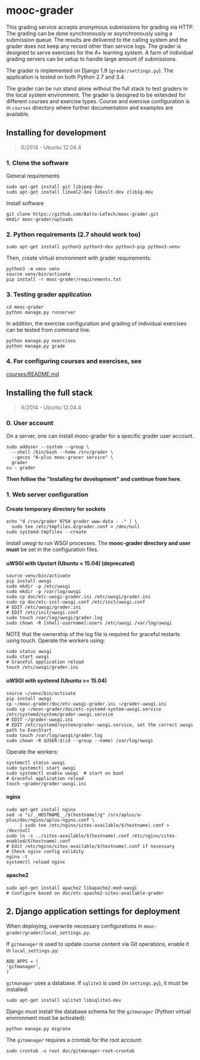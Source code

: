 # mooc-grader

This grading service accepts anonymous submissions for grading via HTTP. The
grading can be done synchronously or asynchronously using a submission queue.
The results are delivered to the calling system and the grader does not keep
any record other than service logs. The grader is designed to serve exercises
for the A+ learning system. A farm of individual grading servers can be setup
to handle large amount of submissions.

The grader is implemented on Django 1.9 (`grader/settings.py`). The application
is tested on both Python 2.7 and 3.4.

The grader can be run stand alone without the full stack to test graders in
the local system environment. The grader is designed to be extended for
different courses and exercise types. Course and exercise configuration is in
`courses` directory where further documentation and examples are available.

## Installing for development

> 6/2014 - Ubuntu 12.04.4

### 1. Clone the software

General requirements

    sudo apt-get install git libjpeg-dev
    sudo apt-get install libxml2-dev libxslt-dev zlib1g-dev

Install software

    git clone https://github.com/Aalto-LeTech/mooc-grader.git
    mkdir mooc-grader/uploads

### 2. Python requirements (2.7 should work too)

    sudo apt-get install python3 python3-dev python3-pip python3-venv


Then, create virtual environment with grader requirements.

    python3 -m venv venv
    source venv/bin/activate
    pip install -r mooc-grader/requirements.txt

### 3. Testing grader application

    cd mooc-grader
    python manage.py runserver

In addition, the exercise configuration and grading of individual
exercises can be tested from command line.

    python manage.py exercises
    python manage.py grade

### 4. For configuring courses and exercises, see

[courses/README.md](courses/README.md)

## Installing the full stack

> 6/2014 - Ubuntu 12.04.4

### 0. User account

On a server, one can install mooc-grader for a specific grader
user account.

    sudo adduser --system --group \
      --shell /bin/bash --home /srv/grader \
      --gecos "A-plus mooc-gracer service" \
      grader
    su - grader

**Then follow the "Installing for development" and continue from here.**

### 1. Web server configuration

#### Create temporary directory for sockets

    echo "d /run/grader 0750 grader www-data - -" | \
      sudo tee /etc/tmpfiles.d/grader.conf > /dev/null
    sudo systemd-tmpfiles --create


Install uwsgi to run WSGI processes. The **mooc-grader directory
and user must** be set in the configuration files.

#### uWSGI with Upstart (Ubuntu < 15.04) (deprecated)

    source venv/bin/activate
    pip install uwsgi
    sudo mkdir -p /etc/uwsgi
    sudo mkdir -p /var/log/uwsgi
    sudo cp doc/etc-uwsgi-grader.ini /etc/uwsgi/grader.ini
    sudo cp doc/etc-init-uwsgi.conf /etc/init/uwsgi.conf
    # EDIT /etc/uwsgi/grader.ini
    # EDIT /etc/init/uwsgi.conf
    sudo touch /var/log/uwsgi/grader.log
    sudo chown -R [shell-username]:users /etc/uwsgi /var/log/uwsgi

NOTE that the ownership of the log file is required for graceful
restarts using touch. Operate the workers using:

    sudo status uwsgi
    sudo start uwsgi
    # Graceful application reload
    touch /etc/uwsgi/grader.ini

#### uWSGI with systemd (Ubuntu >= 15.04)

    source ~/venv/bin/activate
    pip install uwsgi
    cp ~/mooc-grader/doc/etc-uwsgi-grader.ini ~/grader-uwsgi.ini
    sudo cp ~/mooc-grader/doc/etc-systemd-system-uwsgi.service /etc/systemd/system/grader-uwsgi.service
    # EDIT ~/grader-uwsgi.ini
    # EDIT /etc/systemd/system/grader-uwsgi.service, set the correct uwsgi path to ExecStart
    sudo touch /var/log/uwsgi/grader.log
    sudo chown -R $USER:$(id --group --name) /var/log/uwsgi

Operate the workers:

    systemctl status uwsgi
    sudo systemctl start uwsgi
    sudo systemctl enable uwsgi  # start on boot
    # Graceful application reload
    touch ~grader/grader-uwsgi.ini

#### nginx

    sudo apt-get install nginx
    sed -e "s/__HOSTNAME__/$(hostname)/g" /srv/aplus/a-plus/doc/nginx/aplus-nginx.conf \
         | sudo tee /etc/nginx/sites-available/$(hostname).conf > /dev/null
    sudo ln -s ../sites-available/$(hostname).conf /etc/nginx/sites-enabled/$(hostname).conf
    # Edit /etc/nginx/sites-available/$(hostname).conf if necessary
    # Check nginx config validity
    nginx -t
    systemctl reload nginx

#### apache2

    sudo apt-get install apache2 libapache2-mod-uwsgi
    # Configure based on doc/etc-apache2-sites-available-grader

## 2. Django application settings for deployment

When deploying, overwrite necessary configurations in `mooc-grader/grader/local_settings.py`.

If `gitmanager` is used to update course content via Git operations, enable it in
`local_settings.py`:

    ADD_APPS = (
    'gitmanager',
    )

`gitmanager` uses a database. If `sqlite3` is used (in `settings.py`), it must be installed:

    sudo apt-get install sqlite3 libsqlite3-dev

Django must install the database schema for the `gitmanager` (Python virtual environment must be activated):

    python manage.py migrate

The `gitmanager` requires a crontab for the root account:

    sudo crontab -u root doc/gitmanager-root-crontab
